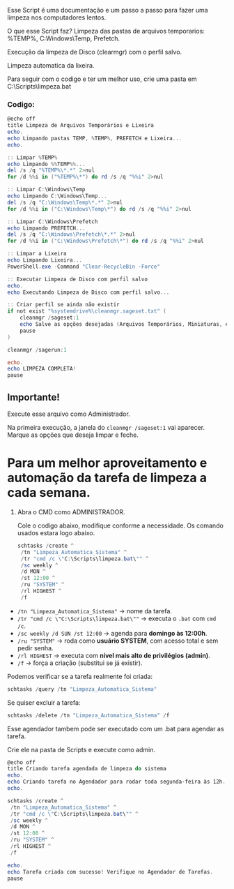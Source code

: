 Esse Script é uma documentação e um passo a passo para fazer uma limpeza nos computadores lentos.

O que esse Script faz? Limpeza das pastas de arquivos temporarios: %TEMP%, C:Windows\Temp, Prefetch.

Execução da limpeza de Disco (clearmgr) com o perfil salvo.

Limpeza automatica da lixeira.

Para seguir com o codigo e ter um melhor uso, crie uma pasta em C:\Scripts\limpeza.bat

### Codigo:

```powershell
@echo off
title Limpeza de Arquivos Temporários e Lixeira
echo.
echo Limpando pastas TEMP, %TEMP%, PREFETCH e Lixeira...
echo.

:: Limpar %TEMP%
echo Limpando %%TEMP%%...
del /s /q "%TEMP%\*.*" 2>nul
for /d %%i in ("%TEMP%\*") do rd /s /q "%%i" 2>nul

:: Limpar C:\Windows\Temp
echo Limpando C:\Windows\Temp...
del /s /q "C:\Windows\Temp\*.*" 2>nul
for /d %%i in ("C:\Windows\Temp\*") do rd /s /q "%%i" 2>nul

:: Limpar C:\Windows\Prefetch
echo Limpando PREFETCH...
del /s /q "C:\Windows\Prefetch\*.*" 2>nul
for /d %%i in ("C:\Windows\Prefetch\*") do rd /s /q "%%i" 2>nul

:: Limpar a Lixeira
echo Limpando Lixeira...
PowerShell.exe -Command "Clear-RecycleBin -Force"

:: Executar Limpeza de Disco com perfil salvo
echo.
echo Executando Limpeza de Disco com perfil salvo...

:: Criar perfil se ainda não existir
if not exist "%systemdrive%\cleanmgr.sageset.txt" (
    cleanmgr /sageset:1
    echo Salve as opções desejadas (Arquivos Temporários, Miniaturas, etc.) e depois feche a janela.
    pause
)

cleanmgr /sagerun:1

echo.
echo LIMPEZA COMPLETA!
pause
```

## Importante!

Execute esse arquivo como Administrador.

Na primeira execução, a janela do `cleanmgr /sageset:1` vai aparecer. Marque as opções que deseja limpar e feche.

# Para um melhor aproveitamento e automação da tarefa de limpeza a cada semana.

1. Abra o CMD como ADMINISTRADOR.
    
    Cole o codigo abaixo, modifique conforme a necessidade. Os comando usados estara logo abaixo.
    
    ```powershell
    schtasks /create ^
     /tn "Limpeza_Automatica_Sistema" ^
     /tr "cmd /c \"C:\Scripts\limpeza.bat\"" ^
     /sc weekly ^
     /d MON ^
     /st 12:00 ^
     /ru "SYSTEM" ^
     /rl HIGHEST ^
     /f
    ```
    
- `/tn "Limpeza_Automatica_Sistema"` → nome da tarefa.
- `/tr "cmd /c \"C:\Scripts\limpeza.bat\""` → executa o `.bat` com `cmd /c`.
- `/sc weekly /d SUN /st 12:00` → agenda para **domingo às 12:00h**.
- `/ru "SYSTEM"` → roda como **usuário SYSTEM**, com acesso total e sem pedir senha.
- `/rl HIGHEST` → executa com **nível mais alto de privilégios (admin)**.
- `/f` → força a criação (substitui se já existir).

Podemos verificar se a tarefa realmente foi criada:

```powershell
schtasks /query /tn "Limpeza_Automatica_Sistema"
```

Se quiser excluir a tarefa:

```powershell
schtasks /delete /tn "Limpeza_Automatica_Sistema" /f
```

Esse agendador tambem pode ser executado com um .bat para agendar as tarefa.

Crie ele na pasta de Scripts e execute como admin.

```powershell
@echo off
title Criando tarefa agendada de limpeza do sistema
echo.
echo Criando tarefa no Agendador para rodar toda segunda-feira às 12h...
echo.

schtasks /create ^
 /tn "Limpeza_Automatica_Sistema" ^
 /tr "cmd /c \"C:\Scripts\limpeza.bat\"" ^
 /sc weekly ^
 /d MON ^
 /st 12:00 ^
 /ru "SYSTEM" ^
 /rl HIGHEST ^
 /f

echo.
echo Tarefa criada com sucesso! Verifique no Agendador de Tarefas.
pause
```
